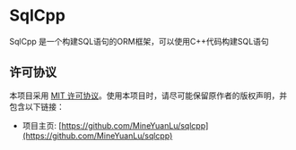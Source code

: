 # SqlCpp
SqlCpp 是一个构建SQL语句的ORM框架，可以使用C++代码构建SQL语句

## 许可协议

本项目采用 [MIT 许可协议](LICENSE)。使用本项目时，请尽可能保留原作者的版权声明，并包含以下链接：
- 项目主页: [https://github.com/MineYuanLu/sqlcpp](https://github.com/MineYuanLu/sqlcpp)